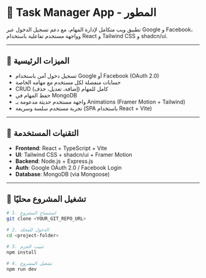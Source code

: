 # 📝 Task Manager App - المطور

تطبيق ويب متكامل لإدارة المهام، مع دعم تسجيل الدخول عبر Google و Facebook، وواجهة مستخدم تفاعلية باستخدام React و Tailwind CSS و shadcn/ui.

---

## 🚀 الميزات الرئيسية

- تسجيل دخول آمن باستخدام Google أو Facebook (OAuth 2.0)
- حسابات منفصلة لكل مستخدم مع مهامه الخاصة
- CRUD كامل للمهام (إضافة، تعديل، حذف)
- حفظ المهام في MongoDB
- واجهة مستخدم حديثة مدعومة بـ Animations (Framer Motion + Tailwind)
- تجربة مستخدم سلسة وسريعة (SPA باستخدام React + Vite)

---

## 🧠 التقنيات المستخدمة

- **Frontend**: React + TypeScript + Vite  
- **UI**: Tailwind CSS + shadcn/ui + Framer Motion  
- **Backend**: Node.js + Express.js  
- **Auth**: Google OAuth 2.0 / Facebook Login  
- **Database**: MongoDB (via Mongoose)

---

## 📂 تشغيل المشروع محليًا

```bash
# 1. استنساخ المشروع
git clone <YOUR_GIT_REPO_URL>

# 2. الدخول للمجلد
cd <project-folder>

# 3. تثبيت الحزم
npm install

# 4. تشغيل المشروع
npm run dev
